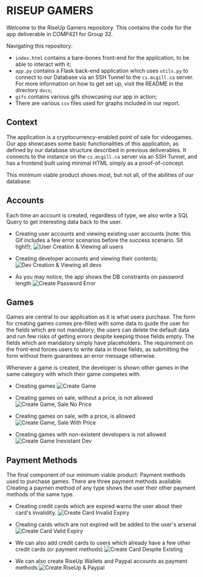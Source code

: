 # RISEUP GAMERS

Welcome to the RiseUp Gamers repository. This contains the code for the app deliverable in COMP421 for Group 32.

Navigating this repository:

* `index.html` contains a bare-bones front-end for the application, to be able to interact with it;
* `app.py` contains a Flask back-end application which uses `utils.py` to connect to our Database via an SSH Tunnel to the `cs.mcgill.ca` server. For more information on how to get set up, visit the README in the directory `docs`;
* `gifs` contains various gifs showcasing our app in action;
* There are various `csv` files used for graphs included in our report.

## Context

The application is a cryptocurrency-enabled point of sale for videogames. Our app showcases some basic functionalities of this application, as defined by our database structure described in previous deliverables. It connects to the instance on the `cs.mcgill.ca` server via an SSH Tunnel, and has a frontend built using minimal HTML simply as a proof-of-concept.

This minimum viable product shows most, but not all, of the abilities of our database:

## Accounts
Each time an account is created, regardless of type, we also write a SQL Query to get interesting data back to the user.
* Creating user accounts and viewing existing user accounts (note: this Gif includes a few error scenarios before the success scenario. Sit tight!);
![User Creation & Viewing all users](gifs/create_user.gif)

* Creating developer accounts and viewing their contents;
![Dev Creation & Viewing all devs](gifs/create_dev.gif)

* As you may notice, the app shows the DB constraints on password length
![Create Password Error](gifs/create_dev_pw_length.gif)

## Games
Games are central to our application as it is what users purchase. The form for creating games comes pre-filled with some data to guide the user for the fields which are not mandatory; the users can delete the default data and run few risks of getting errors despite keeping those fields empty. The fields which are mandatory simply have placeholders. The requirement on the front-end forces users to write data in those fields, as submitting the form without them guarantees an error message otherwise.

Whenever a game is created, the developer is shown other games in the same category with which their game competes with.
* Creating games
![Create Game](gifs/create_game_view_all.gif)

* Creating games on sale, without a price, is not allowed
![Create Game, Sale No Price](gifs/create_game_sale_no_price.gif)

* Creating games on sale, with a price, is allowed
![Create Game, Sale With Price](gifs/create_game_sale.gif)

* Creating games with non-existent developers is not allowed
![Create Game Inexistant Dev](gifs/create_game_devnotexist.gif)

## Payment Methods
The final component of our minimum viable product: Payment methods used to purchase games. There are three payment methods available. Creating a paymen method of any type shows the user their other payment methods of the same type.

* Creating credit cards which are expired warns the user about their card's invalidity.
![Create Card Invalid Expiry](gifs/create_card_expired.gif)

* Creating cards which are not expired will be added to the user's arsenal
![Create Card Valid Expiry](gifs/create_card.gif)

* We can also add credit cards to users which already have a few other credit cards (or payment methods)
![Create Card Despite Existing](gifs/create_card_existing.gif)

* We can also create RiseUp Wallets and Paypal accounts as payment methods
![Create RiseUp & Paypal](gifs/create_riseup_and_paypal.gif)

